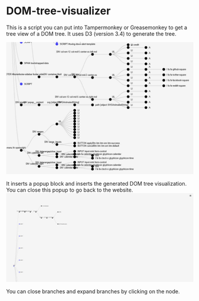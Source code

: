 # DOM-tree-visualizer

This is a script you can put into Tampermonkey or Greasemonkey to get a tree view of a DOM tree. It uses D3 (version 3.4) to generate the tree.

![DOM Tree Visualizer](https://github.com/chrisjwaddell/DOM-tree-visualizer/blob/main/dom-tree.jpg)


It inserts a popup block and inserts the generated DOM tree visualization. You can close this popup to go back to the website.
![DOM Tree Visualizer Popup](https://github.com/chrisjwaddell/DOM-tree-visualizer/blob/main/dom-tree-2.jpg)

You can close branches and expand branches by clicking on the node.

